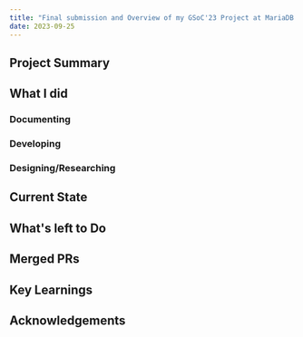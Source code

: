 ```yaml
---
title: "Final submission and Overview of my GSoC'23 Project at MariaDB Columnstore"
date: 2023-09-25
---
```


## Project Summary

## What I did

### Documenting

### Developing

### Designing/Researching

## Current State

## What's left to Do

## Merged PRs

## Key Learnings

## Acknowledgements